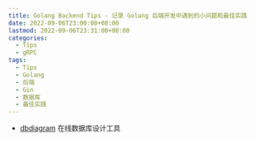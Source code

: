 ```yaml
---
title: Golang Backend Tips - 记录 Golang 后端开发中遇到的小问题和最佳实践
date: 2022-09-06T23:00:00+08:00
lastmod: 2022-09-06T23:31:00+08:00
categories:
  - Tips
  - gRPC
tags:
  - Tips
  - Golang
  - 后端
  - Gin
  - 数据库
  - 最佳实践
---
```


- [dbdiagram](https://dbdiagram.io/) 在线数据库设计工具
